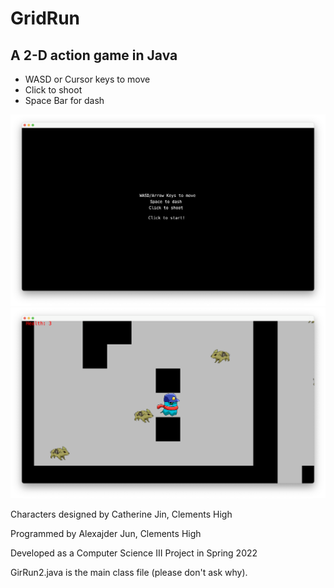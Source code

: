 # GridRun
## A 2-D action game in Java

* WASD or Cursor keys to move
* Click to shoot
* Space Bar for dash

![](Gridrun_title.png)
![](GridRun_ingame.png)

Characters designed by Catherine Jin, Clements High

Programmed by Alexajder Jun, Clements High

Developed as a Computer Science III Project in Spring 2022

GirRun2.java is the main class file (please don't ask why).
